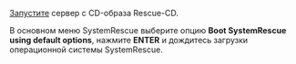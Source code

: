 [Запустите](../../../baremetal/operations/servers/rescue-boot.md#boot-up) сервер с CD-образа Rescue-CD.

В основном меню SystemRescue выберите опцию **Boot SystemRescue using default options**, нажмите **ENTER** и дождитесь загрузки операционной системы SystemRescue.